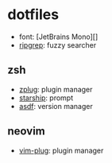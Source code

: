 # dotfiles

- font: [JetBrains Mono][]
- [ripgrep][]: fuzzy searcher

## zsh

- [zplug][]: plugin manager
- [starship][]: prompt
- [asdf][]: version manager

## neovim

- [vim-plug][]: plugin manager

[Hack]: hhttps://www.jetbrains.com/lp/mono/
[zplug]: https://github.com/zplug/zplug/
[starship]: https://starship.rs/
[asdf]: https://asdf-vm.com/
[vim-plug]: https://github.com/junegunn/vim-plug/
[ripgrep]: https://github.com/BurntSushi/ripgrep/
